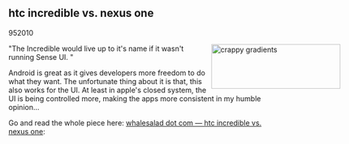 <article><h1>htc incredible vs. nexus one</h1><time><span class="day">9</span><span class="month">5</span><span class="year">2010</span></time><p><img style="float: right; margin-right: -150px; margin-left: 10px;" title="Screen shot 2010-05-09 at 3.57.52 PM.png" src="http://wnas.nl/user/files/screen shot 2010-05-09 at 3.57.52 pm_20100509015612.png" border="0" alt="crappy gradients" width="254" height="88" /></p><p>"The Incredible would live up to it's name if it wasn't running Sense UI. "</p><p>Android is great as it gives developers more freedom to do what they want. The unfortunate thing about it is that, this also works for the UI. At least in apple's closed system, the UI is being controlled more, making the apps more consistent in my humble opinion...</p><p>Go and read the whole piece here: <a href="http://whalesalad.com/blog/incredible-vs-nexus-one/">whalesalad dot com — htc incredible vs. nexus one</a>: ﻿</p></article>